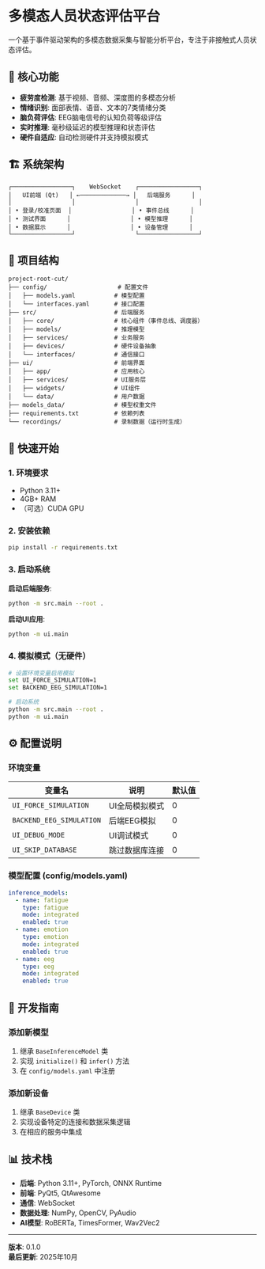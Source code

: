 # 多模态人员状态评估平台

一个基于事件驱动架构的多模态数据采集与智能分析平台，专注于非接触式人员状态评估。

## 🎯 核心功能

- **疲劳度检测**: 基于视频、音频、深度图的多模态分析
- **情绪识别**: 面部表情、语音、文本的7类情绪分类
- **脑负荷评估**: EEG脑电信号的认知负荷等级评估
- **实时推理**: 毫秒级延迟的模型推理和状态评估
- **硬件自适应**: 自动检测硬件并支持模拟模式

## 🏗️ 系统架构

```
┌─────────────────┐    WebSocket    ┌─────────────────┐
│   UI前端 (Qt)   │ ←─────────────→ │   后端服务      │
│                 │                 │                 │
│ • 登录/校准页面  │                 │ • 事件总线      │
│ • 测试界面      │                 │ • 模型推理      │
│ • 数据展示      │                 │ • 设备管理      │
└─────────────────┘                 └─────────────────┘
```

## 📁 项目结构

```
project-root-cut/
├── config/                    # 配置文件
│   ├── models.yaml           # 模型配置
│   └── interfaces.yaml       # 接口配置
├── src/                      # 后端服务
│   ├── core/                 # 核心组件（事件总线、调度器）
│   ├── models/               # 推理模型
│   ├── services/             # 业务服务
│   ├── devices/              # 硬件设备抽象
│   └── interfaces/           # 通信接口
├── ui/                       # 前端界面
│   ├── app/                  # 应用核心
│   ├── services/             # UI服务层
│   ├── widgets/              # UI组件
│   └── data/                 # 用户数据
├── models_data/              # 模型权重文件
├── requirements.txt          # 依赖列表
└── recordings/               # 录制数据（运行时生成）
```

## 🚀 快速开始

### 1. 环境要求
- Python 3.11+
- 4GB+ RAM
- （可选）CUDA GPU

### 2. 安装依赖
```bash
pip install -r requirements.txt
```

### 3. 启动系统

**启动后端服务**:
```bash
python -m src.main --root .
```

**启动UI应用**:
```bash
python -m ui.main
```

### 4. 模拟模式（无硬件）
```bash
# 设置环境变量启用模拟
set UI_FORCE_SIMULATION=1
set BACKEND_EEG_SIMULATION=1

# 启动系统
python -m src.main --root .
python -m ui.main
```

## ⚙️ 配置说明

### 环境变量
| 变量名 | 说明 | 默认值 |
|--------|------|--------|
| `UI_FORCE_SIMULATION` | UI全局模拟模式 | 0 |
| `BACKEND_EEG_SIMULATION` | 后端EEG模拟 | 0 |
| `UI_DEBUG_MODE` | UI调试模式 | 0 |
| `UI_SKIP_DATABASE` | 跳过数据库连接 | 0 |

### 模型配置 (config/models.yaml)
```yaml
inference_models:
  - name: fatigue
    type: fatigue
    mode: integrated
    enabled: true
  - name: emotion
    type: emotion
    mode: integrated
    enabled: true
  - name: eeg
    type: eeg
    mode: integrated
    enabled: true
```

## 🔧 开发指南

### 添加新模型
1. 继承 `BaseInferenceModel` 类
2. 实现 `initialize()` 和 `infer()` 方法
3. 在 `config/models.yaml` 中注册

### 添加新设备
1. 继承 `BaseDevice` 类
2. 实现设备特定的连接和数据采集逻辑
3. 在相应的服务中集成

## 📊 技术栈

- **后端**: Python 3.11+, PyTorch, ONNX Runtime
- **前端**: PyQt5, QtAwesome
- **通信**: WebSocket
- **数据处理**: NumPy, OpenCV, PyAudio
- **AI模型**: RoBERTa, TimesFormer, Wav2Vec2


---

**版本**: 0.1.0  
**最后更新**: 2025年10月